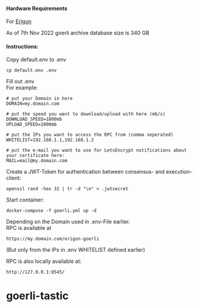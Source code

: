 #### Hardware Requirements 

For [Erigon](https://github.com/ledgerwatch/erigon#system-requirements)

As of 7th Nov 2022 goerli archive database size is 340 GB

#### Instructions:

Copy default.env to .env

```
cp default.env .env
```

Fill out .env \
For example:
```
# put your Domain in here
DOMAIN=my.domain.com

# put the speed you want to download/upload with here (mb/s)
DOWNLOAD_SPEED=1000mb
UPLOAD_SPEED=1000mb

# put the IPs you want to access the RPC from (comma seperated)
WHITELIST=192.168.1.1,192.168.1.2

# put the e-mail you want to use for LetsEncrypt notifications about your certificate here:
MAIL=mail@my.domain.com
```

Create a JWT-Token for authentication between consensus- and execution-client:
```
openssl rand -hex 32 | tr -d "\n" > .jwtsecret
```

Start container:

```
docker-compose -f goerli.yml up -d
```

Depending on the Domain used in .env-File earlier. \
RPC is available at 

```https://my.domain.com/erigon-goerli```

(But only from the IPs in .env WHITELIST defined earlier)

RPC is also locally available at:

```http://127.0.0.1:8545/```

# goerli-tastic
